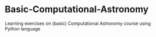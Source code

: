 # Basic-Computational-Astronomy
Learning exercises on (basic) Computational Astronomy course using Python language
